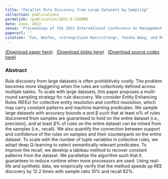 ```yaml
---
title: "Parallel Rule Discovery from Large Datasets by Sampling"
collection: publications
permalink: /publication/2022-6-SIGMOD
date: June, 2022
venue: 'Proceedings of the 2022 International Conference on Management of Data (SIGMOD)'
paperurl: ''
citation: 'Fan, Wenfei, <strong>Ziyan Han</strong>, Yaoshu Wang, and Min Xie. "Parallel rule discovery from large datasets by sampling." In Proceedings of the 2022 International Conference on Management of Data, pp. 384-398. 2022.'
---
```

[(Download paper here)](https://philo-vanguard.github.io/files/papers/Rule-Discovery-Sampling-SIGMOD22.pdf)&nbsp;&nbsp;
[(Download slides here)](https://philo-vanguard.github.io/files/slides/Rule-Discovery-Sampling-SIGMOD22.ppt)&nbsp;&nbsp;
[(Download source codes here)](https://github.com/philo-vanguard/PRMiner)

### Abstract

Rule discovery from large datasets is often prohibitively costly. The problem becomes more staggering when the rules are collectively defined across multiple tables. To scale with large datasets, this paper proposes a multi-round sampling strategy for rule discovery. We consider Entity Enhancing Rules (REEs) for collective entity resolution and conflict resolution, which may carry constant patterns and machine learning predicates. We sample large datasets with accuracy bounds α and β such that at least α% of rules discovered from samples are guaranteed to hold on the entire dataset (i.e., precision), and at least β% of rules on the entire dataset can be mined from the samples (i.e., recall). We also quantify the connection between support and confidence of the rules on samples and their counterparts on the entire dataset. To scale with the number of tuple variables in collective rules, we adopt deep Q-learning to select semantically relevant predicates. To improve the recall, we develop a tableau method to recover constant patterns from the dataset. We parallelize the algorithm such that it guarantees to reduce runtime when more processors are used. Using real-life and synthetic data, we empirically verify that the method speeds up REE discovery by 12.2 times with sample ratio 10% and recall 82%.
